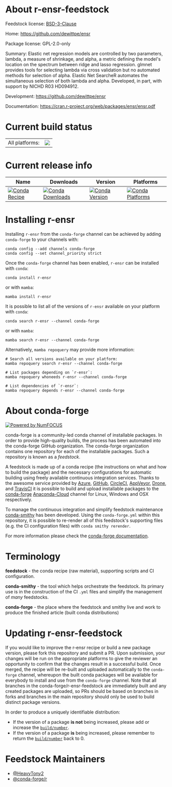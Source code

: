 About r-ensr-feedstock
======================

Feedstock license: [BSD-3-Clause](https://github.com/conda-forge/r-ensr-feedstock/blob/main/LICENSE.txt)

Home: https://github.com/dewittpe/ensr

Package license: GPL-2.0-only

Summary: Elastic net regression models are controlled by two parameters, lambda, a measure of shrinkage, and alpha, a metric defining the model's location on the spectrum between ridge and lasso regression. glmnet provides tools for selecting lambda via cross validation but no automated methods for selection of alpha.  Elastic Net SearcheR automates the simultaneous selection of both lambda and alpha. Developed, in part, with support by NICHD R03 HD094912.

Development: https://github.com/dewittpe/ensr

Documentation: https://cran.r-project.org/web/packages/ensr/ensr.pdf

Current build status
====================


<table><tr><td>All platforms:</td>
    <td>
      <a href="https://dev.azure.com/conda-forge/feedstock-builds/_build/latest?definitionId=16146&branchName=main">
        <img src="https://dev.azure.com/conda-forge/feedstock-builds/_apis/build/status/r-ensr-feedstock?branchName=main">
      </a>
    </td>
  </tr>
</table>

Current release info
====================

| Name | Downloads | Version | Platforms |
| --- | --- | --- | --- |
| [![Conda Recipe](https://img.shields.io/badge/recipe-r--ensr-green.svg)](https://anaconda.org/conda-forge/r-ensr) | [![Conda Downloads](https://img.shields.io/conda/dn/conda-forge/r-ensr.svg)](https://anaconda.org/conda-forge/r-ensr) | [![Conda Version](https://img.shields.io/conda/vn/conda-forge/r-ensr.svg)](https://anaconda.org/conda-forge/r-ensr) | [![Conda Platforms](https://img.shields.io/conda/pn/conda-forge/r-ensr.svg)](https://anaconda.org/conda-forge/r-ensr) |

Installing r-ensr
=================

Installing `r-ensr` from the `conda-forge` channel can be achieved by adding `conda-forge` to your channels with:

```
conda config --add channels conda-forge
conda config --set channel_priority strict
```

Once the `conda-forge` channel has been enabled, `r-ensr` can be installed with `conda`:

```
conda install r-ensr
```

or with `mamba`:

```
mamba install r-ensr
```

It is possible to list all of the versions of `r-ensr` available on your platform with `conda`:

```
conda search r-ensr --channel conda-forge
```

or with `mamba`:

```
mamba search r-ensr --channel conda-forge
```

Alternatively, `mamba repoquery` may provide more information:

```
# Search all versions available on your platform:
mamba repoquery search r-ensr --channel conda-forge

# List packages depending on `r-ensr`:
mamba repoquery whoneeds r-ensr --channel conda-forge

# List dependencies of `r-ensr`:
mamba repoquery depends r-ensr --channel conda-forge
```


About conda-forge
=================

[![Powered by
NumFOCUS](https://img.shields.io/badge/powered%20by-NumFOCUS-orange.svg?style=flat&colorA=E1523D&colorB=007D8A)](https://numfocus.org)

conda-forge is a community-led conda channel of installable packages.
In order to provide high-quality builds, the process has been automated into the
conda-forge GitHub organization. The conda-forge organization contains one repository
for each of the installable packages. Such a repository is known as a *feedstock*.

A feedstock is made up of a conda recipe (the instructions on what and how to build
the package) and the necessary configurations for automatic building using freely
available continuous integration services. Thanks to the awesome service provided by
[Azure](https://azure.microsoft.com/en-us/services/devops/), [GitHub](https://github.com/),
[CircleCI](https://circleci.com/), [AppVeyor](https://www.appveyor.com/),
[Drone](https://cloud.drone.io/welcome), and [TravisCI](https://travis-ci.com/)
it is possible to build and upload installable packages to the
[conda-forge](https://anaconda.org/conda-forge) [Anaconda-Cloud](https://anaconda.org/)
channel for Linux, Windows and OSX respectively.

To manage the continuous integration and simplify feedstock maintenance
[conda-smithy](https://github.com/conda-forge/conda-smithy) has been developed.
Using the ``conda-forge.yml`` within this repository, it is possible to re-render all of
this feedstock's supporting files (e.g. the CI configuration files) with ``conda smithy rerender``.

For more information please check the [conda-forge documentation](https://conda-forge.org/docs/).

Terminology
===========

**feedstock** - the conda recipe (raw material), supporting scripts and CI configuration.

**conda-smithy** - the tool which helps orchestrate the feedstock.
                   Its primary use is in the construction of the CI ``.yml`` files
                   and simplify the management of *many* feedstocks.

**conda-forge** - the place where the feedstock and smithy live and work to
                  produce the finished article (built conda distributions)


Updating r-ensr-feedstock
=========================

If you would like to improve the r-ensr recipe or build a new
package version, please fork this repository and submit a PR. Upon submission,
your changes will be run on the appropriate platforms to give the reviewer an
opportunity to confirm that the changes result in a successful build. Once
merged, the recipe will be re-built and uploaded automatically to the
`conda-forge` channel, whereupon the built conda packages will be available for
everybody to install and use from the `conda-forge` channel.
Note that all branches in the conda-forge/r-ensr-feedstock are
immediately built and any created packages are uploaded, so PRs should be based
on branches in forks and branches in the main repository should only be used to
build distinct package versions.

In order to produce a uniquely identifiable distribution:
 * If the version of a package **is not** being increased, please add or increase
   the [``build/number``](https://docs.conda.io/projects/conda-build/en/latest/resources/define-metadata.html#build-number-and-string).
 * If the version of a package **is** being increased, please remember to return
   the [``build/number``](https://docs.conda.io/projects/conda-build/en/latest/resources/define-metadata.html#build-number-and-string)
   back to 0.

Feedstock Maintainers
=====================

* [@HeavyTony2](https://github.com/HeavyTony2/)
* [@conda-forge/r](https://github.com/conda-forge/r/)


